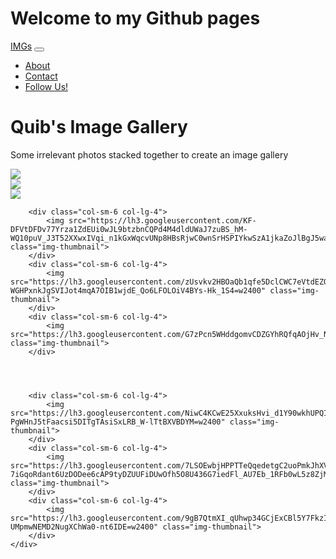 # Welcome to my Github pages
<!DOCTYPE html>
<html>
<head>
	<title>Gallery of Images</title>
	<link rel="stylesheet" href="https://cdn.jsdelivr.net/npm/bootstrap@4.5.3/dist/css/bootstrap.min.css" integrity="sha384-TX8t27EcRE3e/ihU7zmQxVncDAy5uIKz4rEkgIXeMed4M0jlfIDPvg6uqKI2xXr2" crossorigin="anonymous">
	<link rel="stylesheet" type="text/css" href="ImageGallery.css">
	<link rel="stylesheet" type="text/css" href="https://cdnjs.cloudflare.com/ajax/libs/font-awesome/4.4.0/css/font-awesome.css">
</head>
<body>


<nav class="navbar navbar-expand-md bg-dark navbar-dark fixed-top">
  <!-- Brand -->
  <a class="navbar-brand" href="#">IMGs</a>

  <!-- Toggler/collapsibe Button -->
  <button class="navbar-toggler" type="button" data-toggle="collapse" data-target="#collapsibleNavbar">
    <span class="navbar-toggler-icon"></span>
  </button>

  <!-- Navbar links -->
  <div class="collapse navbar-collapse" id="collapsibleNavbar">
    <ul class="navbar-nav">
      <li class="nav-item">
        <a class="nav-link" href="https://www.google.com">About</a>
      </li>
      <li class="nav-item">
        <a class="nav-link" href="https://www.google.com">Contact</a>
      </li>
      <li class="nav-item">
        <a class="nav-link" href="https://www.google.com">Follow Us!</a>
      </li>
    </ul>
  </div>
</nav>

<div class="container">
	<div class="jumbotron">
		<h1> <i class="fa fa-spinner fa-spin"></i>Quib's Image Gallery</h1>
		<p>Some irrelevant photos stacked together to create an image gallery</p>
	</div>
	<div class="row">
		<div class="col-sm-6 col-lg-4">
			<img src="https://lh3.googleusercontent.com/G90vcBzwQr0GRZeEKXzBH2T7-Q0aO0y-wkxpUaLxihCwQBOjMl3LP29Usew0jLEqqJzex-k9z3ZPHEekqcRDDOuU94iASeWbhGW8nC_o2gPchlS7DctxrjCabfOTU0UiF_pVUXmJvBs=w2400" class="img-thumbnail">
		</div>
		<div class="col-sm-6 col-lg-4">
			<img src="https://lh3.googleusercontent.com/wd94hKvGU9hFJLIiF8szmWzGaM47bzLWM3k5OTYvHroTmgRbIYUECbo881-gEXFghgTJ7hpND3jI-KFRtwuOOs_Obwod6u7GybTw6Nou_Shu6FlypFb6VSpBVQjC0z7u5v0uO-yuPFg=w2400" class="img-thumbnail">
		</div>
		<div class="col-sm-6 col-lg-4">
			<img src="https://lh3.googleusercontent.com/V9NOLef404BWmxkMUraCEbAildQhhpG_9JfUi_-0b1dou5MeTXJVviv20cNcT6Yzad6-VEFeJE7ZMh4q8tUy4nS5MFJo2RQo_PEwY-a-QfYav7c9NEskiaJz0PjB6jceQK-kb4jlRXs=w2400" class="img-thumbnail">
		</div>
	

	
		<div class="col-sm-6 col-lg-4">
			<img src="https://lh3.googleusercontent.com/KF-DFVtDFDv77Yrza1ZdEUi0wJL9btzbnCQPd4M4dldUWaJ7zuBS_hM-WQ10puV_J3T52XXwxIVqi_n1kGxWqcvUNp8HBsRjwC0wnSrHSPIYkwSzA1jkaZoJlBgJ5waOzUg47kKK00E=w2400" class="img-thumbnail">
		</div>
		<div class="col-sm-6 col-lg-4">
			<img src="https://lh3.googleusercontent.com/zUsvkv2HBOaQb1qfe5DclCWC7eVtdEZOPd8FdyoVmlv80YHk1GERY2XJOzNFMFAoUGO1Dgl_zCm4XT3H2F5Rzq_i-WGHPxnkJgSVIJot4mqA7OIB1wjdE_Qo6LFOLOiV4BYs-Hk_1S4=w2400" class="img-thumbnail">
		</div>
		<div class="col-sm-6 col-lg-4">
			<img src="https://lh3.googleusercontent.com/G7zPcn5WHddgomvCDZGYhRQfqAOjHv_NKreeQHlG_VYyd3ufYWTo26ri_0ir3EkzNEZD5KpzlJh7vJjnq_NEKmLt2SNHstzf7MG0uY17PoFaqWroLPF8WFtmXb0ZyonjxM0p4gwKxyE=w2400" class="img-thumbnail">
		</div>
	      


	
		<div class="col-sm-6 col-lg-4">
			<img src="https://lh3.googleusercontent.com/NiwC4KCwE25XxuksHvi_d1Y90wkhUPQIIBcLjhaYY3RIttDsjkjDFRAQzTnfELDNWUygJP4Egmrc0mMVhGcwu1d08MyiQZuNB-PgWHnJ5tFaacsi5DITgTAsiSxLRB_W-lTtBXVBDYM=w2400" class="img-thumbnail">
		</div>
		<div class="col-sm-6 col-lg-4">
			<img src="https://lh3.googleusercontent.com/7LSOEwbjHPPTTeQqedetgC2uoPmkJhXVDHzMtwUJsZSb7OFoScMd9lZxa4Qgh-7iGqoRdant6UzDODee6cAP9tyDZUUFiDUwOfh5O8U436G7iedFl_AU7Eb_1RFb0wL5z8ZjMWYvYIs=w2400" class="img-thumbnail">
		</div>
		<div class="col-sm-6 col-lg-4">
			<img src="https://lh3.googleusercontent.com/9gB7QtmXI_qUhwp34GCjExCBl5Y7FkzIlRrzo9OnuAA_OYN5KXc1SUk8xjLXWrBviu5b20rQqSh3aDqq3G5i0w1ZOf8s1OH_LFHVt_8i7OG3phjT-UMpmwNEMD2NugXChWa0-nt6IDE=w2400" class="img-thumbnail">
		</div>
	</div>	             
</div>








<script
  src="https://code.jquery.com/jquery-3.6.0.min.js"
  integrity="sha256-/xUj+3OJU5yExlq6GSYGSHk7tPXikynS7ogEvDej/m4="
  crossorigin="anonymous"></script>
<script type="text/javascript" src="https://stackpath.bootstrapcdn.com/bootstrap/4.5.2/js/bootstrap.min.js"></script>
</body>
</html>
